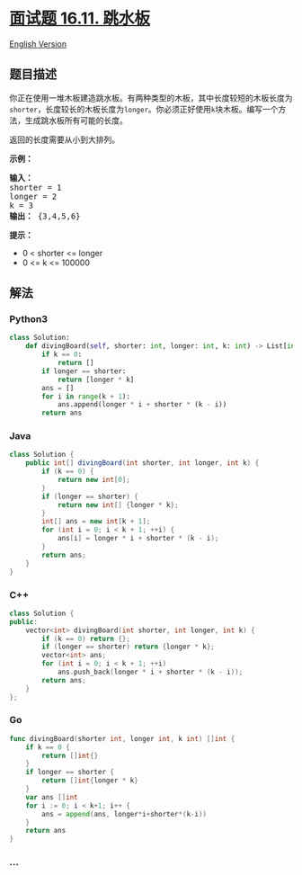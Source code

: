 # [面试题 16.11. 跳水板](https://leetcode.cn/problems/diving-board-lcci)

[English Version](/lcci/16.11.Diving%20Board/README_EN.md)

## 题目描述

<!-- 这里写题目描述 -->
<p>你正在使用一堆木板建造跳水板。有两种类型的木板，其中长度较短的木板长度为<code>shorter</code>，长度较长的木板长度为<code>longer</code>。你必须正好使用<code>k</code>块木板。编写一个方法，生成跳水板所有可能的长度。</p>
<p>返回的长度需要从小到大排列。</p>
<p><strong>示例：</strong></p>
<pre><strong>输入：</strong>
shorter = 1
longer = 2
k = 3
<strong>输出：</strong> {3,4,5,6}
</pre>
<p><strong>提示：</strong></p>
<ul>
<li>0 < shorter <= longer</li>
<li>0 <= k <= 100000</li>
</ul>

## 解法

<!-- 这里可写通用的实现逻辑 -->

<!-- tabs:start -->

### **Python3**

<!-- 这里可写当前语言的特殊实现逻辑 -->

```python
class Solution:
    def divingBoard(self, shorter: int, longer: int, k: int) -> List[int]:
        if k == 0:
            return []
        if longer == shorter:
            return [longer * k]
        ans = []
        for i in range(k + 1):
            ans.append(longer * i + shorter * (k - i))
        return ans
```

### **Java**

<!-- 这里可写当前语言的特殊实现逻辑 -->

```java
class Solution {
    public int[] divingBoard(int shorter, int longer, int k) {
        if (k == 0) {
            return new int[0];
        }
        if (longer == shorter) {
            return new int[] {longer * k};
        }
        int[] ans = new int[k + 1];
        for (int i = 0; i < k + 1; ++i) {
            ans[i] = longer * i + shorter * (k - i);
        }
        return ans;
    }
}
```

### **C++**

```cpp
class Solution {
public:
    vector<int> divingBoard(int shorter, int longer, int k) {
        if (k == 0) return {};
        if (longer == shorter) return {longer * k};
        vector<int> ans;
        for (int i = 0; i < k + 1; ++i)
            ans.push_back(longer * i + shorter * (k - i));
        return ans;
    }
};
```

### **Go**

```go
func divingBoard(shorter int, longer int, k int) []int {
	if k == 0 {
		return []int{}
	}
	if longer == shorter {
		return []int{longer * k}
	}
	var ans []int
	for i := 0; i < k+1; i++ {
		ans = append(ans, longer*i+shorter*(k-i))
	}
	return ans
}
```

### **...**

```

```

<!-- tabs:end -->
